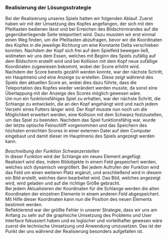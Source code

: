 ### Realisierung der Lösungsstrategie

Bei der Realisierung unseres Spiels hatten wir folgenden Ablauf. Zuerst haben wir mit der Umsetzung des Kopfes angefangen, der sich mit den Pfeiltasten bedienen lässt und bei Erreichen des Bildschirmrandes auf die gegenüberliegende Seite teleportiert wird. Dazu mussten wir erst einmal einen Weg finden, um die Pfeiltasten abzufragen, bevor wir die Koordinaten des Kopfes in die jeweilige Richtung um eine Konstante Delta verschieben konnten. Nachdem der Kopf sich frei auf dem Spielfeld bewegen ließ, widmeten wir uns dem Essen, welches mit Beginn des Spiels zufällig auf dem Bildschirm erstellt wird und bei Kollision mit dem Kopf neue zufällige Koordinaten zugewiesen bekommt, wobei der Score erhöht wird.  
Nachdem der Score bereits gezählt werden konnte, war der nächste Schritt, ein Hauptmenü und eine Anzeige zu erstellen. Diese zeigt während des Spiels den aktuellen Score an, wobei dies dazu führte, dass die Teleportation des Kopfes wieder verändert werden musste, da sonst eine Überlappung mit der Anzeige des Scores möglich gewesen wäre.  
Um nun ein funktionsfähiges Spiel zu erhalten, war der nächste Schritt, die Schlange zu entwickeln, die an den Kopf angehängt wird und nach jedem Verzehr eines Futters länger wird. Der Kopf musste nun noch um die Möglichkeit erweitert werden, eine Kollision mit dem Schwanz festzustellen, um das Spiel zu beenden.
Nachdem das Spiel funktionsfähig war, wurde der letzte optische Feinschliff vorgenommen und das Speichern des höchsten erreichten Scores in einer externen Datei auf dem Computer eingebaut und damit dieser im Hauptmenü des Spiels angezeigt werden kann.

*Beschreibung der Funktion Schwanzerstellen*  
In dieser Funktion wird der Schlange ein neues Element angefügt.  
Realisiert wird dies, indem Bildobjekte in einem Feld gespeichert werden, welches sich dynamisch vergrößert. Bei jedem Aufrufen der Funktion wird das Feld um einen weiteren Platz ergänzt, und anschließend wird in diesem ein Bild erstellt, welches dann bearbeitet wird. Das Bild, welches angezeigt wird, wird geladen und auf die richtige Größe gebracht.  
Bei jedem Aktualisieren der Koordinaten für die Schlange werden die alten Koordinaten der einzelnen Elemente in einem anderen Feld abgespeichert. Mit Hilfe dieser Koordinaten kann nun die Position des neuen Elements bestimmt werden.  
Reflektierend war der größte Fehler in unserer Strategie, dass wir uns am Anfang zu sehr auf die graphische Umsetzung des Problems und User Interface fokussiert haben und es logischer und vorteilhafter gewesen wäre zuerst die technische Umsetzung und Anwendung umzusetzen. Das ist der Punkt der uns während der Realisierung besonders aufgefallen ist.